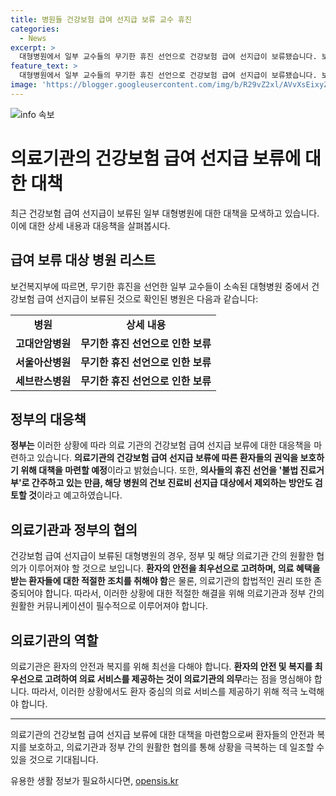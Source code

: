 ```yaml
---
title: 병원들 건강보험 급여 선지급 보류 교수 휴진
categories:
  - News
excerpt: >
  대형병원에서 일부 교수들의 무기한 휴진 선언으로 건강보험 급여 선지급이 보류됐습니다. 보건복지부는 경영난을 겪는 수련병원을 대상으로 한 6월 건보 급여 선지급 심사를 완료했고, 해당 병원 소속 교수들의 휴진 선언에 따라 지급이 보류된 것으로 확인됐습니다. 정부는 불법 진료거부로 여겨지는 이러한 행위에 대해 건보 진료비 선지급 대상에서 제외할 방안을 검토 중이라고 밝혔습니다.
feature_text: >
  대형병원에서 일부 교수들의 무기한 휴진 선언으로 건강보험 급여 선지급이 보류됐습니다. 보건복지부는 경영난을 겪는 수련병원을 대상으로 한 6월 건보 급여 선지급 심사를 완료했고, 해당 병원 소속 교수들의 휴진 선언에 따라 지급이 보류된 것으로 확인됐습니다. 정부는 불법 진료거부로 여겨지는 이러한 행위에 대해 건보 진료비 선지급 대상에서 제외할 방안을 검토 중이라고 밝혔습니다.
image: 'https://blogger.googleusercontent.com/img/b/R29vZ2xl/AVvXsEixyZcFfHzMRdzZMjFBmAUKJYCLCGyLL1o632UiGVXcaFdKo_bkvkuCioo0uUKlGfBVcT3P84aROyZIXSBEx3Aw5nCQ3pTgDom1WDC4m8eifvWiAmWEEVb4x6G_l8C0QH225ldMjyaFvpxGEBGNO37VmDTDMHGhJPq73UglMfDca1-0aw/s1600/blogspot.png'
---
```


<p><img src="https://blogger.googleusercontent.com/img/b/R29vZ2xl/AVvXsEixyZcFfHzMRdzZMjFBmAUKJYCLCGyLL1o632UiGVXcaFdKo_bkvkuCioo0uUKlGfBVcT3P84aROyZIXSBEx3Aw5nCQ3pTgDom1WDC4m8eifvWiAmWEEVb4x6G_l8C0QH225ldMjyaFvpxGEBGNO37VmDTDMHGhJPq73UglMfDca1-0aw/s1600/blogspot.png" alt="info 속보" /></p>

<h1>의료기관의 건강보험 급여 선지급 보류에 대한 대책</h1>

<p data-ke-size="size16">최근 건강보험 급여 선지급이 보류된 일부 대형병원에 대한 대책을 모색하고 있습니다. 이에 대한 상세 내용과 대응책을 살펴봅시다.</p>

<h2 data-ke-size="size26">급여 보류 대상 병원 리스트</h2>

<p data-ke-size="size16">보건복지부에 따르면, 무기한 휴진을 선언한 일부 교수들이 소속된 대형병원 중에서 건강보험 급여 선지급이 보류된 것으로 확인된 병원은 다음과 같습니다:</p>

<table>
  <tr>
    <td style="text-align: center; height: 17px;"><b>병원</b></td>
    <td style="text-align: center; height: 17px;"><b>상세 내용</b></td>
  </tr>
  <tr>
    <td style="text-align: center; height: 17px;"><b>고대안암병원</b></td>
    <td style="text-align: center; height: 17px;"><b>무기한 휴진 선언으로 인한 보류</b></td>
  </tr>
  <tr>
    <td style="text-align: center; height: 17px;"><b>서울아산병원</b></td>
    <td style="text-align: center; height: 17px;"><b>무기한 휴진 선언으로 인한 보류</b></td>
  </tr>
  <tr>
    <td style="text-align: center; height: 17px;"><b>세브란스병원</b></td>
    <td style="text-align: center; height: 17px;"><b>무기한 휴진 선언으로 인한 보류</b></td>
  </tr>
</table>

<h2 data-ke-size="size26">정부의 대응책</h2>

<p data-ke-size="size16"><b>정부는</b> 이러한 상황에 따라 의료 기관의 건강보험 급여 선지급 보류에 대한 대응책을 마련하고 있습니다. <b>의료기관의 건강보험 급여 선지급 보류에 따른 환자들의 권익을 보호하기 위해 대책을 마련할 예정</b>이라고 밝혔습니다. 또한, <b>의사들의 휴진 선언을 '불법 진료거부'로 간주하고 있는 만큼, 해당 병원의 건보 진료비 선지급 대상에서 제외하는 방안도 검토할 것</b>이라고 예고하였습니다.</p>

<h2 data-ke-size="size26">의료기관과 정부의 협의</h2>

<p data-ke-size="size16">건강보험 급여 선지급이 보류된 대형병원의 경우, 정부 및 해당 의료기관 간의 원활한 협의가 이루어져야 할 것으로 보입니다. <b>환자의 안전을 최우선으로 고려하며, 의료 혜택을 받는 환자들에 대한 적절한 조치를 취해야 함</b>은 물론, 의료기관의 합법적인 권리 또한 존중되어야 합니다. 따라서, 이러한 상황에 대한 적절한 해결을 위해 의료기관과 정부 간의 원활한 커뮤니케이션이 필수적으로 이루어져야 합니다.</p>

<h2 data-ke-size="size26">의료기관의 역할</h2>

<p data-ke-size="size16">의료기관은 환자의 안전과 복지를 위해 최선을 다해야 합니다. <b>환자의 안전 및 복지를 최우선으로 고려하여 의료 서비스를 제공하는 것이 의료기관의 의무</b>라는 점을 명심해야 합니다. 따라서, 이러한 상황에서도 환자 중심의 의료 서비스를 제공하기 위해 적극 노력해야 합니다.</p>

<hr>

<p>의료기관의 건강보험 급여 선지급 보류에 대한 대책을 마련함으로써 환자들의 안전과 복지를 보호하고, 의료기관과 정부 간의 원활한 협의를 통해 상황을 극복하는 데 일조할 수 있을 것으로 기대됩니다.</p>
유용한 생활 정보가 필요하시다면, <a href="https://opensis.kr" rel="dofollow">opensis.kr</a>



